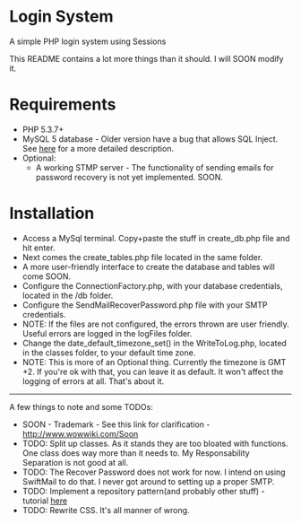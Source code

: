 Login System
===========

A simple PHP login system using Sessions

This README contains a lot more things than it should. I will SOON modify it.

Requirements
===========
 - PHP 5.3.7+
 - MySQL 5 database - Older version have a bug that allows SQL Inject. See [here](https://stackoverflow.com/questions/134099/are-pdo-prepared-statements-sufficient-to-prevent-sql-injection) for a more detailed description.
 - Optional:
	- A working STMP server - The functionality of sending emails for password recovery is not yet implemented. SOON.

Installation
===========
 - Access a MySql terminal. Copy+paste the stuff in create_db.php file and hit enter.
 - Next comes the create_tables.php file located in the same folder.
 -  A more user-friendly interface to create the database and tables will come SOON.
 - Configure the ConnectionFactory.php, with your database credentials, located in the /db folder.
 - Configure the SendMailRecoverPassword.php file with your SMTP credentials.
  - NOTE: If the files are not configured, the errors thrown are user friendly. Useful errors are logged in the logFiles folder.
 - Change the date_default_timezone_set() in the WriteToLog.php, located in the classes folder, to your default time zone.
  - NOTE: This is more of an Optional thing. Currently the timezone is GMT +2. If you're ok with that, you can leave it as default. It won't affect the logging of errors at all.
That's about it.
----

A few things to note and some TODOs:
   - SOON - Trademark - See this link for clarification - http://www.wowwiki.com/Soon
   - TODO: Split up classes. As it stands they are too bloated with functions. One class does way more than it needs to.
My Responsability Separation is not good at all.
   - TODO: The Recover Password does not work for now. I intend on using SwiftMail to do that. I never got around to setting up a proper SMTP.
   - TODO: Implement a repository pattern(and probably other stuff) - tutorial [here](http://code.tutsplus.com/tutorials/the-repository-design-pattern--net-35804)
   - TODO: Rewrite CSS. It's all manner of wrong.
